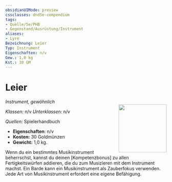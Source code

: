 ```yaml
---
obsidianUIMode: preview
cssclasses: dnd5e-compendium
tags:
- Quelle/5e/PHB
- Gegenstand/Ausrüstung/Instrument
aliases: 
- Lyre
Bezeichnung: Leier
Typ: Instrument
Eigenschaften: n/v
Gew.: 1,0 kg
Kst.: 30 GM
---
```

# Leier
*Instrument, gewöhnlich*  
<img src="Symbolik/Gegenstände.webp" align="right" width="150">

_Klassen:_ n/v 
_Unterklassen:_  n/v

_Quellen:_ Spielerhandbuch

- **Eigenschaften**: n/v
- **Kosten:** 30 Goldmünzen
- **Gewicht:** 1,0 kg.

Wenn du ein bestimmtes Musikinstrument beherrschst, kannst du deinen [Kompetenzbonus] zu allen Fertigkeitswürfen addieren, die du zum Musizieren mit dem Instrument machst. Ein Barde kann ein Musikinstrument als Zauberfokus verwenden. Jede Art von Musikinstrument erfordert eine eigene Befähigung.